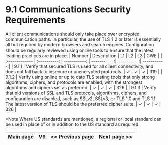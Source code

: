 # 9.1 Communications Security Requirements

All client communications should only take place over encrypted communication paths. In particular, the use of TLS 1.2 or later is essentially all but required by modern browsers and search engines. Configuration should be regularly reviewed using online tools to ensure that the latest leading practices are in place.
| Number       | Description     | L1    		| L2         | L3 		   | CWE		|
| :------------- | :----------: | -----------: | -----------:|-----------:| -----------:|
| 9.1.1 | Verify that secured TLS is used for all client connectivity, and does not fall back to insecure or unencrypted protocols. | ✓ 	 | ✓   | ✓   | 319 |
| 9.1.2 | Verify using online or up to date TLS testing tools that only strong algorithms, ciphers, and protocols are enabled, with the strongest algorithms and ciphers set as preferred.  | ✓ 	 | ✓   | ✓   | 326 |
| 9.1.3 | Verify that old versions of SSL and TLS protocols, algorithms, ciphers, and configuration are disabled, such as SSLv2, SSLv3, or TLS 1.0 and TLS 1.1. The latest version of TLS should be the preferred cipher suite.  | ✓	 | ✓   | ✓   | 326 |


*Note
Where US standards are mentioned, a regional or local standard can be used in place of or in addition to the US standard as required.

[Main page](../README.md) | [V9](README.md) | [<< Previous page](README.md) |  [Next page >>](v9.2_Server_Communications_Security_Requirements.md)
| --- | --- | --- | --- |
